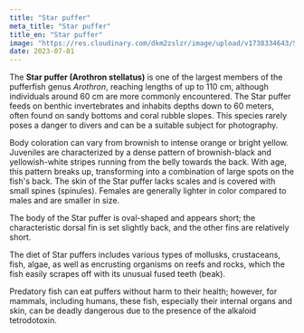 ```yaml
---
title: "Star puffer"
meta_title: "Star puffer"
title_en: "Star puffer"
image: "https://res.cloudinary.com/dkm2zslzr/image/upload/v1738334643/Star_Puffer_1366x768_ex0qsq.png"
date: 2023-07-01
---
```


The **Star puffer (Arothron stellatus)** is one of the largest members of the pufferfish genus *Arothron*, reaching lengths of up to 110 cm, although individuals around 60 cm are more commonly encountered. The Star puffer feeds on benthic invertebrates and inhabits depths down to 60 meters, often found on sandy bottoms and coral rubble slopes. This species rarely poses a danger to divers and can be a suitable subject for photography.

Body coloration can vary from brownish to intense orange or bright yellow. Juveniles are characterized by a dense pattern of brownish-black and yellowish-white stripes running from the belly towards the back. With age, this pattern breaks up, transforming into a combination of large spots on the fish's back. The skin of the Star puffer lacks scales and is covered with small spines (spinules). Females are generally lighter in color compared to males and are smaller in size.

The body of the Star puffer is oval-shaped and appears short; the characteristic dorsal fin is set slightly back, and the other fins are relatively short.

The diet of Star puffers includes various types of mollusks, crustaceans, fish, algae, as well as encrusting organisms on reefs and rocks, which the fish easily scrapes off with its unusual fused teeth (beak).

Predatory fish can eat puffers without harm to their health; however, for mammals, including humans, these fish, especially their internal organs and skin, can be deadly dangerous due to the presence of the alkaloid tetrodotoxin.
